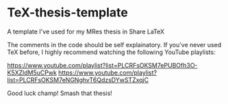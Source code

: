# TeX-thesis-template
A template I've used for my MRes thesis in Share LaTeX

The comments in the code should be self explainatory. If you've never used TeX before, I highly recommend watching the following YouTube playlists: 

https://www.youtube.com/playlist?list=PLCRFsOKSM7ePUBOfh3O-K5XZldM5uCPwk 
https://www.youtube.com/playlist?list=PLCRFsOKSM7eNGNghvT6QdzsDYwSTZxqjC

Good luck champ! Smash that thesis!

